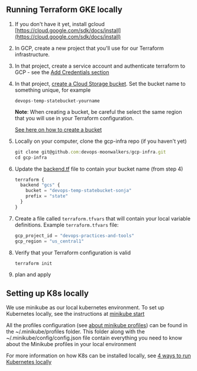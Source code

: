 ## Running Terraform GKE locally
1. If you don't have it yet, install gcloud [https://cloud.google.com/sdk/docs/install](https://cloud.google.com/sdk/docs/install)
2. In GCP, create a new project that you'll use for our Terraform infrastructure. 
3. In that project, create a service account and authenticate terraform to GCP - see the [Add Credentials section](https://registry.terraform.io/providers/hashicorp/google/latest/docs/guides/getting_started#adding-credentials)
4. In that project, [create a Cloud Storage bucket](https://cloud.google.com/storage/docs/creating-buckets). Set the bucket name to something unique, for example

    `devops-temp-statebucket-yourname`

    **Note**: When creating a bucket, be careful the select the same region that you will use in your Terraform configuration.

    [See here on how to create a bucket](https://cloud.google.com/storage/docs/creating-buckets)

5. Locally on your computer, clone the gcp-infra repo (if you haven't yet)

    ```jsx
    git clone git@github.com:devops-moonwalkers/gcp-infra.git
    cd gcp-infra
    ```

6. Update the [backend.tf](http://backend.tf) file to contain your bucket name (from step 4)

    ```jsx
    terraform {
      backend "gcs" {
        bucket = "devops-temp-statebucket-sonja"
        prefix = "state"
      }
    }
    ```
7. Create a file called `terraform.tfvars` that will contain your local variable definitions. Example `terraform.tfvars` file:

    ```jsx
    gcp_project_id = "devops-practices-and-tools"
    gcp_region = "us_central1"
    ```

8. Verify that your Terraform configuration is valid

    ```jsx
    terraform init
    ```

9. plan and apply

## Setting up K8s locally
We use minikube as our local kubernetes environment. To set up Kubernetes locally, see the instructions at [minikube start](https://minikube.sigs.k8s.io/docs/start/)

All the profiles configuration (see [about minikube profiles](https://faun.pub/using-minikube-profiles-def2477e968a)) can be found in the ~/.minikube/profiles folder. 
This folder along with the ~/.minikube/config/config.json file contain everything you need to know about the Minikube profiles in your local environment

For more information on how K8s can be installed locally, see [4 ways to run Kubernetes locally](https://opensource.com/article/20/11/run-kubernetes-locally)
